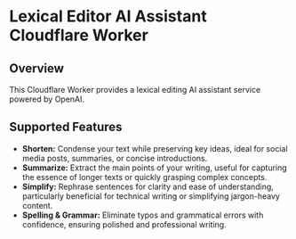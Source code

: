 
# Lexical Editor AI Assistant Cloudflare Worker

## Overview
This Cloudflare Worker provides a lexical editing AI assistant service powered by OpenAI.

## Supported Features

- **Shorten:** Condense your text while preserving key ideas, ideal for social media posts, summaries, or concise introductions.
- **Summarize:** Extract the main points of your writing, useful for capturing the essence of longer texts or quickly grasping complex concepts.
- **Simplify:** Rephrase sentences for clarity and ease of understanding, particularly beneficial for technical writing or simplifying jargon-heavy content.
- **Spelling & Grammar:** Eliminate typos and grammatical errors with confidence, ensuring polished and professional writing.
